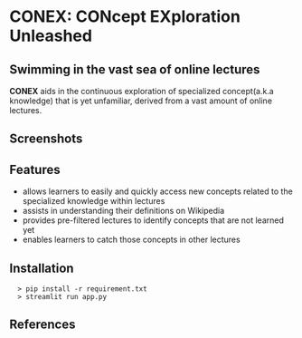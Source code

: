 # CONEX: CONcept EXploration Unleashed
Swimming in the vast sea of online lectures
---
**CONEX** aids in the continuous exploration of specialized concept(a.k.a knowledge) that is yet unfamiliar, derived from a vast amount of online lectures.

## Screenshots

## Features
  - allows learners to easily and quickly access new concepts related to the specialized knowledge within lectures
  - assists in understanding their definitions on Wikipedia
  - provides pre-filtered lectures to identify concepts that are not learned yet
  - enables learners to catch those concepts in other lectures

## Installation
```
  > pip install -r requirement.txt
  > streamlit run app.py
```


## References
